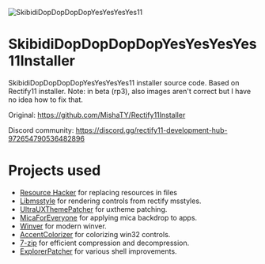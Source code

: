 ![SkibidiDopDopDopDopYesYesYesYes11](https://user-images.githubusercontent.com/63112005/209448992-48f43baa-d97b-494a-aa65-e429481ee9f7.png)
# SkibidiDopDopDopDopYesYesYesYes11Installer
SkibidiDopDopDopDopYesYesYesYes11 installer source code. Based on Rectify11 installer. Note: in beta (rp3), also images aren't correct but I have no idea how to fix that. 

Original: https://github.com/MishaTY/Rectify11Installer

Discord community: https://discord.gg/rectify11-development-hub-972654790536482896

# Projects used
 - [Resource Hacker](http://www.angusj.com/resourcehacker/) for replacing resources in files
 - [Libmsstyle](https://github.com/nptr/msstyleEditor) for rendering controls from rectify msstyles.
 - [UltraUXThemePatcher](https://mhoefs.eu/software_uxtheme.php) for uxtheme patching.
 - [MicaForEveryone](https://github.com/MicaForEveryone/MicaForEveryone) for applying mica backdrop to apps.
 - [Winver](https://github.com/rounk-ctrl/Winver) for modern winver.
 - [AccentColorizer](https://github.com/krlvm/AccentColorizer) for colorizing win32 controls.
 - [7-zip](https://7-zip.org/) for efficient compression and decompression.
 - [ExplorerPatcher](https://github.com/valinet/ExplorerPatcher) for various shell improvements.
